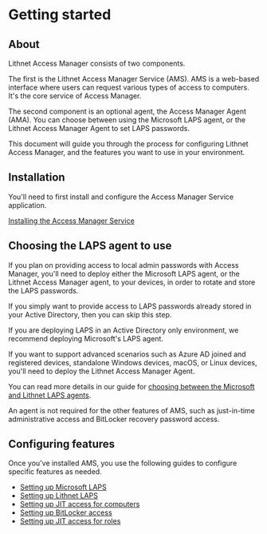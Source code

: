 # Getting started

## About

Lithnet Access Manager consists of two components.

The first is the Lithnet Access Manager Service (AMS). AMS is a web-based interface where users can request various types of access to computers. It's the core service of Access Manager.

The second component is an optional agent, the Access Manager Agent (AMA). You can choose between using the Microsoft LAPS agent, or the Lithnet Access Manager Agent to set LAPS passwords.

This document will guide you through the process for configuring Lithnet Access Manager, and the features you want to use in your environment.

## Installation

You'll need to first install and configure the Access Manager Service application.

[Installing the Access Manager Service](installing-the-access-manager-server/installing-the-access-manager-service.md)

## Choosing the LAPS agent to use

If you plan on providing access to local admin passwords with Access Manager, you'll need to deploy either the Microsoft LAPS agent, or the Lithnet Access Manager agent, to your devices, in order to rotate and store the LAPS passwords.

If you simply want to provide access to LAPS passwords already stored in your Active Directory, then you can skip this step.

If you are deploying LAPS in an Active Directory only environment, we recommend deploying Microsoft's LAPS agent.

If you want to support advanced scenarios such as Azure AD joined and registered devices, standalone Windows devices, macOS, or Linux devices, you'll need to deploy the Lithnet Access Manager Agent.

You can read more details in our guide for [choosing between the Microsoft and Lithnet LAPS agents](installing-the-access-manager-agent/choosing-between-the-microsoft-and-lithnet-laps-agents.md).

An agent is not required for the other features of AMS, such as just-in-time administrative access and BitLocker recovery password access.

## Configuring features

Once you've installed AMS, you use the following guides to configure specific features as needed.

* [Setting up Microsoft LAPS](../configuration/deploying-features/setting-up-microsoft-laps.md)
* [Setting up Lithnet LAPS](../configuration/deploying-features/setting-up-lithnet-laps/)
* [Setting up JIT access for computers](../configuration/deploying-features/setting-up-jit-access.md)
* [Setting up BitLocker access](../configuration/deploying-features/setting-up-bitlocker-access.md)
* [Setting up JIT access for roles](../configuration/deploying-features/setting-up-jit-for-roles.md)